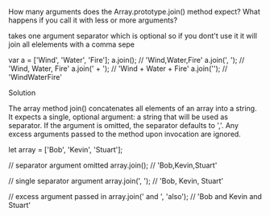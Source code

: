 How many arguments does the Array.prototype.join() method expect? 
What happens if you call it with less or more arguments?

takes one argument
separator which is optional 
so if you dont't use it it will join all elelements
with a comma sepe

var a = ['Wind', 'Water', 'Fire'];
a.join();      // 'Wind,Water,Fire'
a.join(', ');  // 'Wind, Water, Fire'
a.join(' + '); // 'Wind + Water + Fire'
a.join('');    // 'WindWaterFire'

Solution

The array method join() concatenates all elements of an array into a string. 
It expects a single, optional argument: a string that will be used as separator. 
If the argument is omitted, the separator defaults to ','. 
Any excess arguments passed to the method upon invocation are ignored.

let array = ['Bob', 'Kevin', 'Stuart'];

// separator argument omitted
array.join();                  // 'Bob,Kevin,Stuart'

// single separator argument
array.join(', ');              // 'Bob, Kevin, Stuart'

// excess argument passed in
array.join(' and ', 'also');   // 'Bob and Kevin and Stuart'